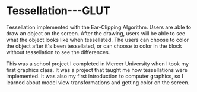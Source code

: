 # Tessellation---GLUT
Tessellation implemented with the Ear-Clipping Algorithm. Users are able to draw an object on the screen. After the drawing, users will be able to see what the object looks like when tessellated. The users can choose to color the object after it's been tessellated, or can choose to color in the block without tessellation to see the differences.

This was a school project I completed in Mercer University when I took my first graphics class. It was a project that taught me how tessellations were implemented. It was also my first introduction to computer graphics, so I learned about model view transformations and getting color on the screen. 
